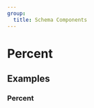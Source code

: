 ```yaml
---
group:
  title: Schema Components
---
```


# Percent

## Examples

### Percent

<code src="./demos/percent.tsx"></code>
